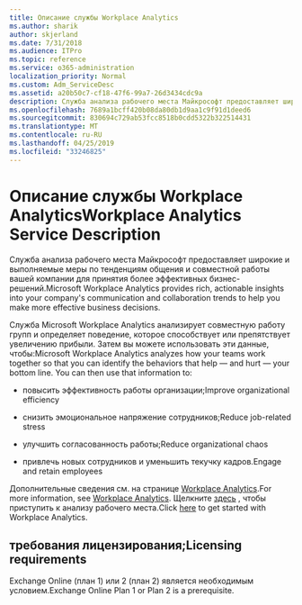 ```yaml
---
title: Описание службы Workplace Analytics
ms.author: sharik
author: skjerland
ms.date: 7/31/2018
ms.audience: ITPro
ms.topic: reference
ms.service: o365-administration
localization_priority: Normal
ms.custom: Adm_ServiceDesc
ms.assetid: a20b50c7-cf18-47f6-99a7-26d3434cdc9a
description: Служба анализа рабочего места Майкрософт предоставляет широкие и выполняемые меры по тенденциям общения и совместной работы вашей компании для принятия более эффективных бизнес-решений.
ms.openlocfilehash: 7689a1bcff420b08da80db1d9aa1c9f91d1deed6
ms.sourcegitcommit: 830694c729ab53fcc8518b0cdd5322b322514431
ms.translationtype: MT
ms.contentlocale: ru-RU
ms.lasthandoff: 04/25/2019
ms.locfileid: "33246825"
---
```

# <a name="workplace-analytics-service-description"></a><span data-ttu-id="d796a-103">Описание службы Workplace Analytics</span><span class="sxs-lookup"><span data-stu-id="d796a-103">Workplace Analytics Service Description</span></span>

<span data-ttu-id="d796a-104">Служба анализа рабочего места Майкрософт предоставляет широкие и выполняемые меры по тенденциям общения и совместной работы вашей компании для принятия более эффективных бизнес-решений.</span><span class="sxs-lookup"><span data-stu-id="d796a-104">Microsoft Workplace Analytics provides rich, actionable insights into your company's communication and collaboration trends to help you make more effective business decisions.</span></span>
  
<span data-ttu-id="d796a-p101">Служба Microsoft Workplace Analytics анализирует совместную работу групп и определяет поведение, которое способствует или препятствует увеличению прибыли. Затем вы можете использовать эти данные, чтобы:</span><span class="sxs-lookup"><span data-stu-id="d796a-p101">Microsoft Workplace Analytics analyzes how your teams work together so that you can identify the behaviors that help — and hurt — your bottom line. You can then use that information to:</span></span> 
  
- <span data-ttu-id="d796a-107">повысить эффективность работы организации;</span><span class="sxs-lookup"><span data-stu-id="d796a-107">Improve organizational efficiency</span></span>
    
- <span data-ttu-id="d796a-108">снизить эмоциональное напряжение сотрудников;</span><span class="sxs-lookup"><span data-stu-id="d796a-108">Reduce job-related stress</span></span>
    
- <span data-ttu-id="d796a-109">улучшить согласованность работы;</span><span class="sxs-lookup"><span data-stu-id="d796a-109">Reduce organizational chaos</span></span>
    
- <span data-ttu-id="d796a-110">привлечь новых сотрудников и уменьшить текучку кадров.</span><span class="sxs-lookup"><span data-stu-id="d796a-110">Engage and retain employees</span></span>
    
<span data-ttu-id="d796a-111">Дополнительные сведения см. на странице [Workplace Analytics](https://go.microsoft.com/fwlink/?linkid=852492).</span><span class="sxs-lookup"><span data-stu-id="d796a-111">For more information, see [Workplace Analytics](https://go.microsoft.com/fwlink/?linkid=852492).</span></span> <span data-ttu-id="d796a-112">Щелкните [здесь](https://docs.microsoft.com/en-us/workplace-analytics/overview/get-started) , чтобы приступить к анализу рабочего места.</span><span class="sxs-lookup"><span data-stu-id="d796a-112">Click [here](https://docs.microsoft.com/en-us/workplace-analytics/overview/get-started) to get started with Workplace Analytics.</span></span> 
  
## <a name="licensing-requirements"></a><span data-ttu-id="d796a-113">требования лицензирования;</span><span class="sxs-lookup"><span data-stu-id="d796a-113">Licensing requirements</span></span>

<span data-ttu-id="d796a-114">Exchange Online (план 1) или 2 (план 2) является необходимым условием.</span><span class="sxs-lookup"><span data-stu-id="d796a-114">Exchange Online Plan 1 or Plan 2 is a prerequisite.</span></span>